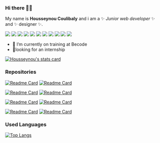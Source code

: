 ### Hi there 👋🏾

My name is **Housseynou Coulibaly** and i am a ✨ _Junior web developer_  ✨ and ✨ designer  ✨.

![](https://img.shields.io/badge/Code-HTML-informational?style=flat&logo=<html>&logoColor=white&color=2bbc8a) ![](https://img.shields.io/badge/Code-CSS-informational?style=flat&logo=<html>&logoColor=white&color=2bbc8a) ![](https://img.shields.io/badge/Code-JavaScript-informational?style=flat&logo=<html>&logoColor=white&color=2bbc8a) ![](https://img.shields.io/badge/Code-PHP-informational?style=flat&logo=<html>&logoColor=white&color=2bbc8a) ![](https://img.shields.io/badge/Code-PYTHON-informational?style=flat&logo=<html>&logoColor=white&color=2bbc8a) ![](https://img.shields.io/badge/FMW-VueJS-informational?style=flat&logo=<html>&logoColor=white&color=2bbc8a) ![](https://img.shields.io/badge/FMW-Laravel-informational?style=flat&logo=<html>&logoColor=white&color=2bbc8a)                                                          ![](https://img.shields.io/badge/CMS-Wordpress-informational?style=flat&logo=<html>&logoColor=white&color=2bbc8a) ![](https://img.shields.io/badge/CMS-Prestashop-informational?style=flat&logo=<html>&logoColor=white&color=2bbc8a) ![](https://img.shields.io/badge/Design-Photoshop-informational?style=flat&logo=<html>&logoColor=white&color=2bbc8a) ![](https://img.shields.io/badge/Design-Illustrator-informational?style=flat&logo=<html>&logoColor=white&color=2bbc8a) 

- 🌱 I’m currently on training at Becode
- 👯looking for an internship 




[![Housseynou's stats card](https://github-readme-stats.vercel.app/api?username=housseynou&show_icons=true&theme=merko)](https://github.com/housseynou) 

### Repositories

[![Readme Card](https://github-readme-stats.vercel.app/api/pin/?username=housseynou&repo=vuejs-project)](https://github.com/housseynou/vuejs-project) [![Readme Card](https://github-readme-stats.vercel.app/api/pin/?username=housseynou&repo=npProject)](https://github.com/housseynou/npProject) 

[![Readme Card](https://github-readme-stats.vercel.app/api/pin/?username=housseynou&repo=My-CV)](https://github.com/housseynou/My-CV) [![Readme Card](https://github-readme-stats.vercel.app/api/pin/?username=housseynou&repo=getflix)](https://github.com/housseynou/getflix) 

[![Readme Card](https://github-readme-stats.vercel.app/api/pin/?username=housseynou&repo=js-datavisualisation-challenge)](https://github.com/housseynou/js-datavisualisation-challenge) [![Readme Card](https://github-readme-stats.vercel.app/api/pin/?username=housseynou&repo=restaurant-css-framework)](https://github.com/housseynou/restaurant-css-framework)

[![Readme Card](https://github-readme-stats.vercel.app/api/pin/?username=housseynou&repo=Chatbot)](https://github.com/housseynou/Chatbot) [![Readme Card](https://github-readme-stats.vercel.app/api/pin/?username=housseynou&repo=Star-Wars-Crawl)](https://github.com/housseynou/Star-Wars-Crawl)  

### Used Languages 

[![Top Langs](https://github-readme-stats.vercel.app/api/top-langs/?username=housseynou)](https://github.com/housseynou) 

